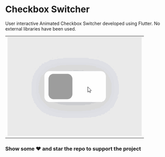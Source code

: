 # Checkbox Switcher

User interactive Animated Checkbox Switcher developed using Flutter. No external libraries have been used.

<div style="text-align: center"><table><tr>
  <td style="text-align: center">
     <img src="checkbox_switcher.gif" /></a>
</td>
 </tr></table>
 </div>
 
 ### Show some ❤️ and star the repo to support the project
